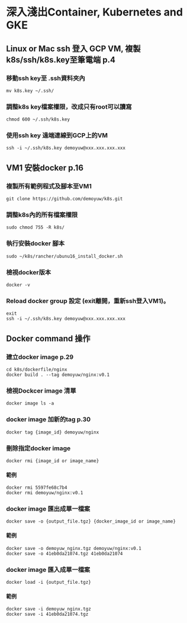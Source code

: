 # 深入淺出Container, Kubernetes and GKE

## Linux or Mac ssh 登入 GCP VM, 複製 k8s/ssh/k8s.key至筆電端 p.4
### 移動ssh key至 .ssh資料夾內
``` 
mv k8s.key ~/.ssh/ 
```
### 調整k8s key檔案權限，改成只有root可以讀寫
```
chmod 600 ~/.ssh/k8s.key 
```
### 使用ssh key 遠端連線到GCP上的VM
```
ssh -i ~/.ssh/k8s.key demoyuw@xxx.xxx.xxx.xxx
```

## VM1 安裝docker p.16
### 複製所有範例程式及腳本至VM1 
```
git clone https://github.com/demoyuw/k8s.git
```
### 調整k8s內的所有檔案權限
```
sudo chmod 755 -R k8s/
```
### 執行安裝docker 腳本
```
sudo ~/k8s/rancher/ubunu16_install_docker.sh
```
### 檢視docker版本
```
docker -v
```
### Reload docker group 設定 (exit離開，重新ssh登入VM1)。
````
exit
ssh -i ~/.ssh/k8s.key demoyuw@xxx.xxx.xxx.xxx
````

## Docker command 操作
### 建立docker image p.29
```
cd k8s/dockerfile/nginx
docker build . --tag demoyuw/nginx:v0.1
```
### 檢視Dockcer image 清單
```
docker image ls -a
```
### docker image 加新的tag p.30
```
docker tag {image_id} demoyuw/nginx
```
### 刪除指定docker image
```
docker rmi {image_id or image_name}
```
#### 範例
```
docker rmi 5597fe68c7b4
docker rmi demoyuw/nginx:v0.1
```
### docker image 匯出成單一檔案
```
docker save -o {output_file.tgz} {docker_image_id or image_name}
```
#### 範例
```
docker save -o demoyuw_nginx.tgz demoyuw/nginx:v0.1
docker save -o 41eb0da21074.tgz 41eb0da21074
```

### docker image 匯入成單一檔案
```
docker load -i {output_file.tgz}
```
#### 範例
```
docker save -i demoyuw_nginx.tgz
docker save -i 41eb0da21074.tgz
```